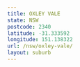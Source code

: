 ```yaml
---
title: OXLEY VALE
state: NSW
postcode: 2340
latitude: -31.333592
longitude: 151.138322
url: /nsw/oxley-vale/
layout: suburb
---
```

